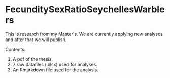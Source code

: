 # FecunditySexRatioSeychellesWarblers

This is research from my Master's. We are currently applying new analyses and after that we will publish.

Contents:
1. A pdf of the thesis.
2. 7 raw datafiles (.xlsx) used for analyses. 
3. An Rmarkdown file used for the analysis.